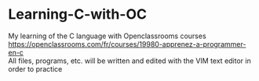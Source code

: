 # Learning-C-with-OC
My learning of the C language with Openclassrooms courses  
https://openclassrooms.com/fr/courses/19980-apprenez-a-programmer-en-c  
All files, programs, etc. will be written and edited with the VIM text editor in order to practice  
